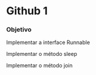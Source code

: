 <h1>Github 1</h1>

<h3>Objetivo</h3>
<p>Implementar a interface Runnable</p>
<p>Implementar o método sleep</p>
<p>Implementar o método join</p>
